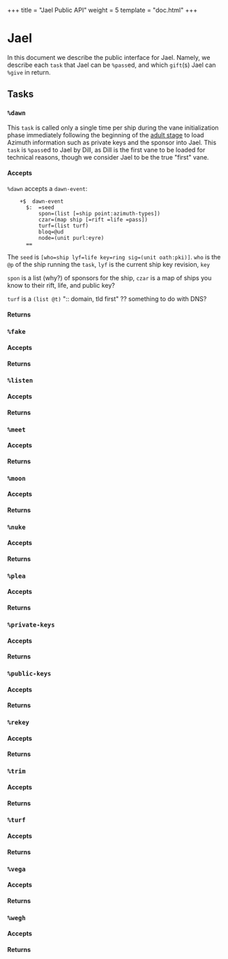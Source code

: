 +++
title = "Jael Public API"
weight = 5
template = "doc.html"
+++

# Jael

In this document we describe the public interface for Jael.  Namely, we describe
each `task` that Jael can be `%pass`ed, and which `gift`(s) Jael can `%give` in return.


## Tasks

### `%dawn`

This `task` is called only a single time per ship during the vane initialization
phase immediately following the beginning of the [adult
stage](@/docs/tutorials/arvo/arvo.md#structural-interface-core) to load Azimuth information such as private keys and the sponsor into
Jael. This `task` is `%pass`ed to Jael by Dill, as Dill is the first vane to be loaded for
technical reasons, though we consider Jael to be the true "first" vane.

#### Accepts

`%dawn` accepts a `dawn-event`:

```hoon
    +$  dawn-event
      $:  =seed
          spon=(list [=ship point:azimuth-types])
          czar=(map ship [=rift =life =pass])
          turf=(list turf)
          bloq=@ud
          node=(unit purl:eyre)
      ==
```

The `seed` is `[who=ship lyf=life key=ring sig=(unit oath:pki)]`. `who` is the
`@p` of the ship running the `task`, `lyf` is the current ship key revision, `key`


`spon` is a list (why?) of sponsors for the ship, `czar` is a map of ships you
know to their rift, life, and public key? 

`turf` is a `(list @t)` "::  domain, tld first" ?? something to do with DNS?

#### Returns


### `%fake`

#### Accepts

#### Returns


### `%listen`

#### Accepts

#### Returns


### `%meet`

#### Accepts

#### Returns


### `%moon`

#### Accepts

#### Returns


### `%nuke`

#### Accepts

#### Returns


### `%plea`

#### Accepts

#### Returns


### `%private-keys`

#### Accepts

#### Returns


### `%public-keys`

#### Accepts

#### Returns


### `%rekey`

#### Accepts

#### Returns


### `%trim`

#### Accepts

#### Returns


### `%turf`

#### Accepts

#### Returns


### `%vega`

#### Accepts

#### Returns


### `%wegh`

#### Accepts

#### Returns
